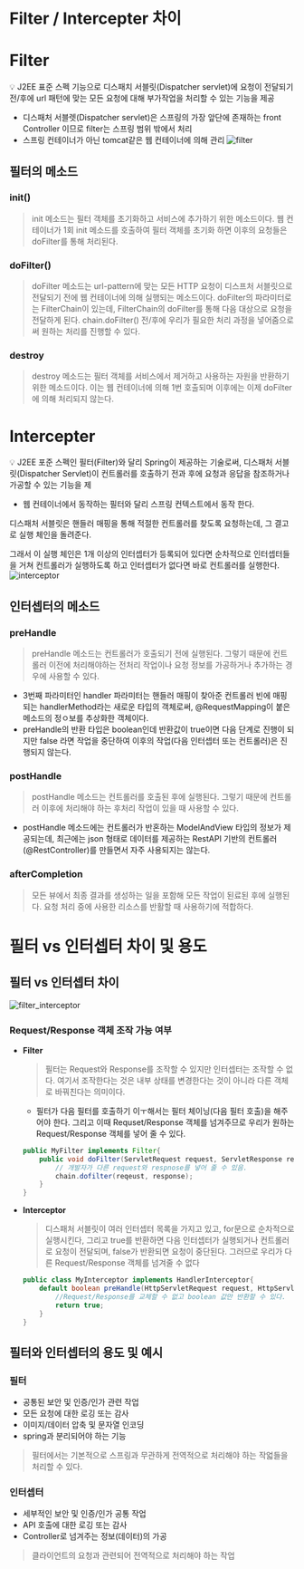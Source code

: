 # Filter / Intercepter 차이

# Filter

<aside>
💡 J2EE 표준 스펙 기능으로 디스패치 서블릿(Dispatcher servlet)에 요청이 전달되기 전/후에 url 패턴에 맞는 모든 요청에 대해 부가작업을 처리할 수 있는 기능을 제공

</aside>

- 디스패처 서블렛(Dispatcher servlet)은 스프링의 가장 앞단에 존재하는 front Controller 이므로 filter는 스프링 범위 밖에서 처리
- 스프링 컨테이너가 아닌 tomcat같은 웹 컨테이너에 의해 관리
![filter](https://user-images.githubusercontent.com/39615281/176852579-d3857ee9-48e5-4b24-8fa3-e13879b6d125.png)


## 필터의 메소드

### init()

> init 메소드는 필터 객체를 초기화하고 서비스에 추가하기 위한 메소드이다. 웹 컨테이너가 1회 init 메소드를 호출하여 필터 객체를 초기화 하면 이후의 요청들은 doFilter를 통해 처리된다.
> 

### doFilter()

> doFilter 메소드는 url-pattern에 맞는 모든 HTTP 요청이 디스프처 서블릿으로 전달되기 전에 웹 컨테이너에 의해 실행되는 메소드이다. doFilter의 파라미터로는 FilterChain이 있는데, FilterChain의 doFilter를 통해 다음 대상으로 요청을 전달하게 된다. chain.doFilter() 전/후에 우리가 필요한 처리 과정을 넣어줌으로써 원하는 처리를 진행할 수 있다.
> 

### destroy

> destroy 메소드는 필터 객체를 서비스에서 제거하고 사용하는 자원을 반환하기 위한 메소드이다. 이는 웹 컨테이너에 의해 1번 호출되며 이후에는 이제 doFilter에 의해 처리되지 않는다.
> 

# Intercepter

<aside>
💡 J2EE 포준 스펙인 필터(Filter)와 달리 Spring이 제공하는 기술로써, 디스패처 서블릿(Dispatcher Servlet)이 컨트롤러를 호출하기 전과 후에 요청과 응답을 참조하거나 가공할 수 있는 기능을 제

</aside>

- 웹 컨테이너에서 동작하는 필터와 달리 스프링 컨텍스트에서 동작 한다.

디스패처 서블릿은 핸들러 매핑을 통해 적절한 컨트롤러를 찾도록 요청하는데, 그 결고로 실행 체인을 돌려준다.

그래서 이 실행 체인은 1개 이상의 인터셉터가 등록되어 있다면 순차적으로 인터셉터들을 거쳐 컨트롤러가 실행하도록 하고 인터셉터가 없다면 바로 컨트롤러를 실행한다.
![interceptor](https://user-images.githubusercontent.com/39615281/176852664-e83f5423-d0cf-4779-8863-7226491b5f0f.png)

## 인터셉터의 메소드

### preHandle

> preHandle 메소드는 컨트롤러가 호출되기 전에 실행된다. 그렇기 때문에 컨트롤러 이전에 처리해야하는 전처리 작업이나 요청 정보를 가공하거나 추가하는 경우에 사용할 수 있다.
> 
- 3번째 파라미터인 handler 파라미터는 핸들러 매핑이 찾아준 컨트롤러 빈에 매핑되는 handlerMethod라는 새로운 타입의 객체로써, @RequestMapping이 붙은 메소드의 정ㅇ보를 추상화한 객체이다.
- preHandle의 반환 타입은 boolean인데 반환값이 true이면 다음 단계로 진행이 되지만 false 라면 작업을 중단하여 이후의 작업(다음 인터셉터 또는 컨트롤러)은 진행되지 않는다.

### postHandle

> postHandle 메소드는 컨트롤러를 호출된 후에 실행된다. 그렇기 때문에 컨트롤러 이후에 처리해야 하는 후처리 작업이 있을 때 사용할 수 있다.
> 
- postHandle 메소드에는 컨트롤러가 반혼하는 ModelAndView 타입의 정보가 제공되는데, 최근에는 json 형태로 데이터를 제공하는 RestAPI 기반의 컨트롤러(@RestController)를 만들면서 자주 사용되지는 않는다.

### afterCompletion

> 모든 뷰에서 최종 결과를 생성하는 일을 포함해 모든 작업이 된료된 후에 실행된다. 요청 처리 중에 사용한 리소스를 반활할 때 사용하기에 적합하다.
> 

# 필터 vs 인터셉터 차이 및 용도

## 필터 vs 인터셉터 차이
![filter_interceptor](https://user-images.githubusercontent.com/39615281/176852754-b0d81ac9-8662-4a07-bef0-715925bafd48.png)

### Request/Response 객체 조작 가능 여부

- **Filter**
    
    > 필터는 Request와 Response를 조작할 수 있지만 인터셉터는 조작할 수 없다. 여기서 조작한다는 것은 내부 상태를 변경한다는 것이 아니라 다른 객체로 바꿔친다는 의미이다.
    > 
    - 필터가 다음 필터를 호출하기 이ㅜ해서는 필터 체이닝(다음 필터 호출)을 해주어야 한다. 그리고 이때 Requset/Response 객체를 넘겨주므로 우리가 원하는 Request/Response 객체를 넣어 줄 수 있다.
    
    ```java
    public MyFilter implements Filter{
    	public void doFilter(ServletRequest request, ServletResponse response, FilterChain chain){
    		// 개발자가 다른 request와 respnose를 넣어 줄 수 있음.
    		chain.dofilter(reqeust, response);
    	}
    }
    ```
    
- **Interceptor**
    
    > 디스패처 서블릿이 여러 인터셉터 목록을 가지고 있고, for문으로 순차적으로 실행시킨다, 그리고 true를 반환하면 다음 인터셉터가 실행되거나 컨트롤러로 요청이 전달되며, false가 반환되면 요청이 중단된다. 그러므로 우리가 다른 Request/Response 객체를 넘겨줄 수 없다
    > 
    
    ```java
    public class MyInterceptor implements HandlerInterceptor{
    	default boolean preHandle(HttpServletRequest request, HttpServletResponse response, Object handler){
    		//Request/Response를 교체할 수 없고 boolean 값만 반환할 수 있다.
    		return true;
    	}
    }
    ```
    

## 필터와 인터셉터의 용도 및 예시

### 필터

- 공통된 보안 및 인증/인가 관련 작업
- 모든 요청에 대한 로깅 또는 감사
- 이미지/데이터 압축 및 문자열 인코딩
- spring과 분리되어야 하는 기능

> 필터에서는 기본적으로 스프링과 무관하게 전역적으로 처리해야 하는 작얿들을 처리할 수 있다.
> 

### 인터셉터

- 세부적인 보안 및 인증/인가 공통 작업
- API 호출에 대한 로깅 또는 감사
- Controller로 넘겨주는 정보(데이터)의 가공

> 클라이언트의 요청과 관련되어 전역적으로 처리해야 하는 작업
>
